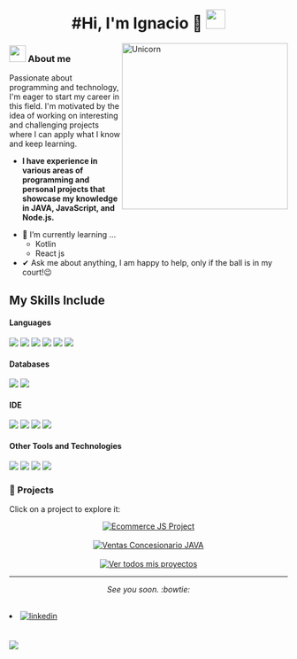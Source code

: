 <h1 align="center">#Hi, I'm Ignacio 👾 <img src="https://media.giphy.com/media/hvRJCLFzcasrR4ia7z/giphy.gif" width="35"></h1>

<img align="right" width=300px alt="Unicorn" src="https://media1.giphy.com/media/v1.Y2lkPTc5MGI3NjExcTR5M2F3bDJuNjhlbmlma3NhMXY0cXp3MHh5cGxhaXFlcDExdnd0cyZlcD12MV9pbnRlcm5hbF9naWZfYnlfaWQmY3Q9Zw/2RiU1RUjyh4C4/giphy.gif" />

<!--About Me-->

<h3><picture><img src = "https://github.com/7oSkaaa/7oSkaaa/blob/main/Images/about_me.gif?raw=true" width = 30px></picture> About me</h3>

Passionate about programming and technology, I'm eager to start my career in this field.
I'm motivated by the idea of working on interesting and challenging projects where I can apply what I know and keep learning.
* **I have experience in various areas of programming and personal projects that showcase my knowledge in JAVA, JavaScript, and Node.js.**
- 🌱 I’m currently learning ...
  - Kotlin
  - React js
- ✔ Ask me about anything, I am happy to help, only if the ball is in my court!😉<br>


## My Skills Include

<h4> Languages </h4>
<span> 
  <img src="https://img.shields.io/badge/HTML5-E34F26?style=for-the-badge&logo=html5&logoColor=white">
  <img src="https://img.shields.io/badge/CSS3-1572B6?style=for-the-badge&logo=css3&logoColor=white">
  <img src="https://img.shields.io/badge/JavaScript-F7DF1E?style=for-the-badge&logo=javascript&logoColor=black">
  <img src="https://img.shields.io/badge/Java-ED8B00?style=for-the-badge&logo=java&logoColor=white">
  <img src="https://img.shields.io/badge/C-00599C?style=for-the-badge&logo=c&logoColor=white">
  <img src="https://img.shields.io/badge/kotlin-%237F52FF.svg?style=for-the-badge&logo=kotlin&logoColor=white">
</span>

<h4> Databases </h4>
<span>
  <img src="https://img.shields.io/badge/MySQL-00000F?style=for-the-badge&logo=mysql&logoColor=white">
  <img src="https://img.shields.io/badge/postgres-%23316192.svg?style=for-the-badge&logo=postgresql&logoColor=white">
</span>

<h4> IDE </h4>
<span>
<img src="https://img.shields.io/badge/Android_Studio-3DDC84?style=for-the-badge&logo=android-studio&logoColor=white">
<img src="https://img.shields.io/badge/Visual_Studio_Code-0078D4?style=for-the-badge&logo=visual%20studio%20code&logoColor=white">
<img src="https://img.shields.io/badge/Eclipse-FE7A16.svg?style=for-the-badge&logo=Eclipse&logoColor=white">
<img src="https://img.shields.io/badge/IntelliJIDEA-000000.svg?style=for-the-badge&logo=intellij-idea&logoColor=white">


<h4> Other Tools and Technologies </h4>
<span>
  <img src="https://img.shields.io/badge/Git-F05032?style=for-the-badge&logo=git&logoColor=white">
  <img src="https://img.shields.io/badge/Xampp-F37623?style=for-the-badge&logo=xampp&logoColor=white">
  <img src="https://img.shields.io/badge/Gradle-02303A.svg?style=for-the-badge&logo=Gradle&logoColor=white">
  <img src="https://img.shields.io/badge/Postman-FF6C37?style=for-the-badge&logo=postman&logoColor=white">


</span>
  
<!-- Projects Section -->
<h3>🔗 Projects</h3>

<p>Click on a project to explore it:</p>

<div align="center">

  <a href="https://ignaciofco.github.io/ProyectoFinalEcommerce-Mendoz/" target="_blank">
    <img src="https://img.shields.io/badge/Ecommerce_JS_Project-222222?style=for-the-badge&logo=googlechrome&logoColor=white" alt="Ecommerce JS Project"/>
  </a><br><br>

  <a href="https://github.com/IgnacioFco/Ventas-Concesionario-JAVA" target="_blank">
    <img src="https://img.shields.io/badge/Ventas_Concesionario_Java-007396?style=for-the-badge&logo=java&logoColor=white" alt="Ventas Concesionario JAVA"/>
  </a><br><br>

  <a href="https://github.com/IgnacioFco" target="_blank">
    <img src="https://img.shields.io/badge/Ver_todos_mis_proyectos-6f42c1?style=for-the-badge&logo=github&logoColor=white" alt="Ver todos mis proyectos"/>
  </a>

</div>

    

<hr>
<p align="center">
   <i>See you soon. :bowtie:</i>
   <br>
<br>	
<li>
<a href="https://linkedin.com/in/ignacio-mendoz-568911301" target="_blank">
<img src="https://img.shields.io/badge/linkedin:  ignacio.mendoz-%2300acee.svg?color=405DE6&style=for-the-badge&logo=linkedin&logoColor=white" alt=linkedin style="margin-bottom: 5px;"/>
</a>
</li>
  <br>
</p>




<img src="https://cdn.leonardo.ai/users/43435159-61ae-4a1f-9b4a-48dfbecb3a96/generations/fb0bd766-ad6b-4c4c-a346-8995d7aed201/Default_Futuristic_gamer_computer_studio_3.jpg">

